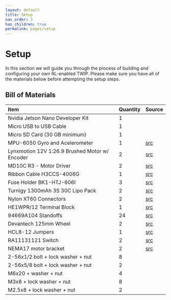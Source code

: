 ```yaml
---
layout: default
title: Setup
nav_order: 3
has_children: true
permalink: pages/setup
---
```


# Setup

In this section we will guide you through the process of building and configuring your own RL-enabled TWIP. Please make sure you have all of the materials below before attempting the setup steps.

## Bill of Materials

| Item                                          | Quantity | Source |
|:----------------------------------------------|:---------|:---------|
| Nvidia Jetson Nano Developer Kit              | 1        |    |
| Micro USB to USB Cable                        | 1        |    |
| Micro SD Card (30 GB minimum)                 | 1        |    |
| MPU-6050 Gyro and Acelerometer                | 1        | [src](https://www.amazon.ca/Gikfun-MPU-6050-Accelerometer-Gyroscope-EK1091x3C/dp/B07JPK26X2)   |   
| Lynxmotion 12V 1:26.9 Brushed Motor w/ Encoder| 2        | [src](https://www.robotshop.com/en/lynxmotion-12v-80-rpm-4777oz-in-1269-brushed-dc-gear-motor-encoder.html)   |            
| MD10C R3 - Motor Driver                       | 2        | [src](https://images-na.ssl-images-amazon.com/images/I/A1TemgvjKjL.pdf)   |
| Ribbon Cable H3CCS-4006G                      | 1        | [src](https://www.digikey.ca/en/products/detail/assmann-wsw-components/H3CCS-4006G/1218595)   |
| Fuse Holder BK1-HTJ-606I                      | 3        | [src](https://www.digikey.ca/en/products/detail/eaton-electronics-division/BK1-HTJ-606I/13983175)   |
| Turnigy 1300mAh 3S 30C Lipo Pack              | 2        | [src](https://hobbyking.com/en_us/turnigy-1300mah-3s-30c-lipo-pack.html?___store=en_us)   |
| Nylon XT60 Connectors                         | 2        | [src](https://hobbyking.com/en_us/nylon-xt60-connectors-male-female-5-pairs-genuine.html)   |
| HE1WPR/12  Terminal Block                     | 1        | [src](https://www.digikey.ca/en/products/detail/altech-corporation/HE1WPR-12/8547157)   |
| 94669A104 Standoffs                           | 24       | [src](https://www.mcmaster.com/94669A104/)   |
| Devantech 125mm Wheel                         | 2        | [src](https://www.robotshop.com/en/devantech-125mm-wheel.html)   |
| HCL8-12 Jumpers                               | 1        | [src](https://www.digikey.ca/en/products/detail/altech-corporation/HCL8-12/8547041?s=N4IgjCBcoCwOxVAYygMwIYBsDOBTANCAPZQDaIMAbHAEwwAcIhAzDAKzOVsgC6hADgBcoIAMqCATgEsAdgHMQAX0L0AnIhApIGHAWJlw9ODAh8QQkeOnylixUA)   |
| RA11131121 Switch                             | 2        | [src](https://www.digikey.ca/en/products/detail/e-switch/RA11131121/2720267)   |
| NEMA17 motor bracket      | 2 | [src](https://www.robotshop.com/ca/en/stepper-motor-mounting-bracket-nema-17.html) |
| 2-56x1/2 bolt + lock washer + nut | 8 | |
| 2-56x5/8 bolt + lock washer + nut | 2 | |
| M6x20 + washer + nut | 4 | |
| M3x8 + lock washer + nut | 8 | |
| M2.5x8 + lock washer + nut | 2 | |


